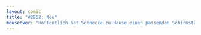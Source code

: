 ```yaml
---
layout: comic
title: "#2952: Neu"
mouseover: "Hoffentlich hat Schnecke zu Hause einen passenden Schirmständer."
---
```

